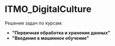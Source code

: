 # ITMO_DigitalCulture

Решение задач по курсам: 
* **"Первичная обработка и хранение данных"**
* **"Введение в машинное обучение"**
